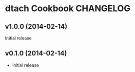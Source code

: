 dtach Cookbook CHANGELOG
========================

v1.0.0 (2014-02-14)
-------------------
Initial release


v0.1.0 (2014-02-14)
-------------------
- Initial release
